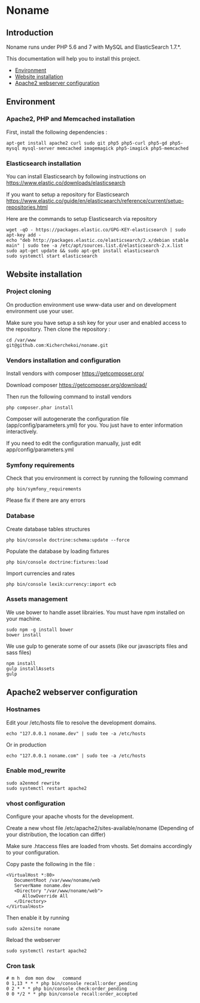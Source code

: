 Noname
==

## Introduction

Noname runs under PHP 5.6 and 7 with MySQL and ElasticSearch 1.7.\*.

This documentation will help you to install this project.

- [Environment](#environment)
- [Website installation](#website-installation)
- [Apache2 webserver configuration](#apache2-webserver-configuration)

## Environment

### Apache2, PHP and Memcached installation
First, install the following dependencies :

    apt-get install apache2 curl sudo git php5 php5-curl php5-gd php5-mysql mysql-server memcached imagemagick php5-imagick php5-memcached


### Elasticsearch installation

You can install Elasticsearch by following instructions on https://www.elastic.co/downloads/elasticsearch

If you want to setup a repository for Elasticsearch https://www.elastic.co/guide/en/elasticsearch/reference/current/setup-repositories.html

Here are the commands to setup Elasticsearch via repository

    wget -qO - https://packages.elastic.co/GPG-KEY-elasticsearch | sudo apt-key add -
    echo "deb http://packages.elastic.co/elasticsearch/2.x/debian stable main" | sudo tee -a /etc/apt/sources.list.d/elasticsearch-2.x.list
    sudo apt-get update && sudo apt-get install elasticsearch
    sudo systemctl start elasticsearch


## Website installation

### Project cloning

On production environment use www-data user and on development environment use your user.

Make sure you have setup a ssh key for your user and enabled access to the repository. Then clone the repository :

    cd /var/www
    git@github.com:Kicherchekoi/noname.git

### Vendors installation and configuration

Install vendors with composer https://getcomposer.org/

Download composer https://getcomposer.org/download/

Then run the following command to install vendors

    php composer.phar install

Composer will autogenerate the configuration file (app/config/parameters.yml) for you. You just have to enter information interactively.

If you need to edit the configuration manually, just edit app/config/parameters.yml

### Symfony requirements

Check that you environment is correct by running the following command

    php bin/symfony_requirements

Please fix if there are any errors

### Database

Create database tables structures

    php bin/console doctrine:schema:update --force

Populate the database by loading fixtures

    php bin/console doctrine:fixtures:load

Import currencies and rates

    php bin/console lexik:currency:import ecb

### Assets management

We use bower to handle asset librairies. You must have npm installed on your machine.

    sudo npm -g install bower
    bower install

We use gulp to generate some of our assets (like our javascripts files and sass files)

    npm install
    gulp installAssets
    gulp

## Apache2 webserver configuration

### Hostnames
Edit your /etc/hosts file to resolve the development domains.

    echo "127.0.0.1 noname.dev" | sudo tee -a /etc/hosts

Or in production

    echo "127.0.0.1 noname.com" | sudo tee -a /etc/hosts

### Enable mod_rewrite

    sudo a2enmod rewrite
    sudo systemctl restart apache2

### vhost configuration

Configure your apache vhosts for the development.

Create a new vhost file /etc/apache2/sites-available/noname (Depending of your distribution, the location can differ)

Make sure .htaccess files are loaded from vhosts. Set domains accordingly to your configuration.

Copy paste the following in the file :

    <VirtualHost *:80>
       DocumentRoot /var/www/noname/web
       ServerName noname.dev
       <Directory "/var/www/noname/web">
          AllowOverride All
       </Directory>
    </VirtualHost>

Then enable it by running

    sudo a2ensite noname

Reload the webserver

    sudo systemctl restart apache2


### Cron task

    # m h  dom mon dow   command
    0 1,13 * * * php bin/console recall:order_pending
    0 2 * * * php bin/console check:order_pending
    0 0 */2 * * php bin/console recall:order_accepted 

